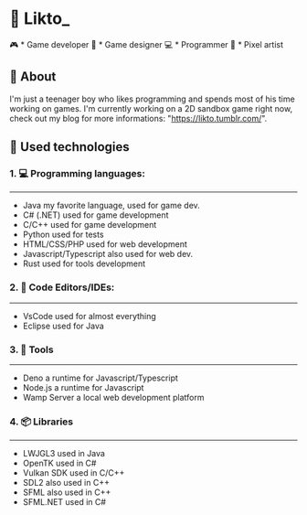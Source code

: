 # 🎲 Likto_

🎮 * Game developer
🎳 * Game designer
💻 * Programmer
🎨 * Pixel artist

## 🎲 About

I'm just a teenager boy who likes programming and spends 
most of his time working on games. I'm currently working 
on a 2D sandbox game right now, check out my blog for 
more informations: "https://likto.tumblr.com/".

## 🎲 Used technologies

### 1. 💻 Programming languages:
____
* Java my favorite language, used for game dev.
* C# (.NET) used for game development
* C/C++ used for game development
* Python used for tests
* HTML/CSS/PHP used for web development
* Javascript/Typescript also used for web dev.
* Rust used for tools development

### 2. 📝 Code Editors/IDEs:
____
* VsCode used for almost everything
* Eclipse used for Java

### 3. 🔧 Tools
____
* Deno a runtime for Javascript/Typescript
* Node.js a runtime for Javascript
* Wamp Server a local web development platform

### 4. 📦 Libraries
 ____
* LWJGL3 used in Java
* OpenTK used in C#
* Vulkan SDK used in C/C++
* SDL2 also used in C++
* SFML also used in C++
* SFML.NET used in C#

